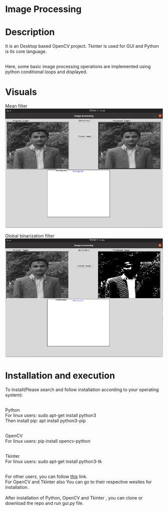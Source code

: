 # Image Processing

# Description

It is an Desktop based OpenCV project. Tkinter is used for GUI and Python is its core language. <br/><br/>

Here, some basic image processing operations are implemented using python conditional loops and displayed.

# Visuals

Mean filter
![Mean filter](https://github.com/samirkhanal35/image-processig/blob/master/mean_filter.png)


Global binarization filter
![Global binarization filter](https://github.com/samirkhanal35/image-processig/blob/master/global_binarization.png)

# Installation and execution

To Install(Please search and follow installation according to your operating system):<br /><br />

Python<br />
For linux users: sudo apt-get install python3<br />
Then install pip: apt install python3-pip<br /><br />

OpenCV<br />
For linux users: pip install opencv-python<br /><br />

Tkinter<br />
For linux users: sudo apt-get install python3-tk<br /><br />

For other users, you can follow <a href="https://www.python.org/downloads/">this</a> link.<br />
For OpenCV and Tkinter also You can go to their respective wesites for installation.<br /><br />
After installation of Python, OpenCV and Tkinter , you can clone or download the repo and run gui.py file.
